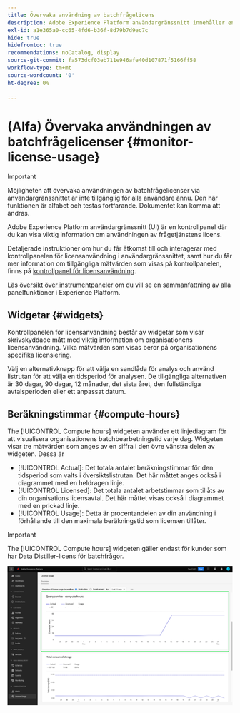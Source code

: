 ```yaml
---
title: Övervaka användning av batchfrågelicens
description: Adobe Experience Platform användargränssnitt innehåller en kontrollpanel där du kan visa viktig information om hur din organisation använder din Data Distiller-licens.
exl-id: a1e365a0-cc65-4fd6-b36f-8d79b7d9ec7c
hide: true
hidefromtoc: true
recommendations: noCatalog, display
source-git-commit: fa573dcf03eb711e946afe40d107871f5166ff58
workflow-type: tm+mt
source-wordcount: '0'
ht-degree: 0%

---
```


# (Alfa) Övervaka användningen av batchfrågelicenser {#monitor-license-usage}

>[!IMPORTANT]
>
>Möjligheten att övervaka användningen av batchfrågelicenser via användargränssnittet är inte tillgänglig för alla användare ännu. Den här funktionen är alfabet och testas fortfarande. Dokumentet kan komma att ändras.

Adobe Experience Platform användargränssnitt (UI) är en kontrollpanel där du kan visa viktig information om användningen av frågetjänstens licens.

Detaljerade instruktioner om hur du får åtkomst till och interagerar med kontrollpanelen för licensanvändning i användargränssnittet, samt hur du får mer information om tillgängliga mätvärden som visas på kontrollpanelen, finns på [kontrollpanel för licensanvändning](../../dashboards/guides/license-usage.md).

Läs [översikt över instrumentpaneler](../../dashboards/home.md) om du vill se en sammanfattning av alla panelfunktioner i Experience Platform.

## Widgetar {#widgets}

Kontrollpanelen för licensanvändning består av widgetar som visar skrivskyddade mått med viktig information om organisationens licensanvändning. Vilka mätvärden som visas beror på organisationens specifika licensiering.

Välj en alternativknapp för att välja en sandlåda för analys och använd listrutan för att välja en tidsperiod för analysen. De tillgängliga alternativen är 30 dagar, 90 dagar, 12 månader, det sista året, den fullständiga avtalsperioden eller ett anpassat datum.

## Beräkningstimmar {#compute-hours}

The [!UICONTROL Compute hours] widgeten använder ett linjediagram för att visualisera organisationens batchbearbetningstid varje dag. Widgeten visar tre mätvärden som anges av en siffra i den övre vänstra delen av widgeten. Dessa är

- [!UICONTROL Actual]: Det totala antalet beräkningstimmar för den tidsperiod som valts i översiktslistrutan. Det här måttet anges också i diagrammet med en heldragen linje.
- [!UICONTROL Licensed]: Det totala antalet arbetstimmar som tillåts av din organisations licensavtal. Det här måttet visas också i diagrammet med en prickad linje.
- [!UICONTROL Usage]: Detta är procentandelen av din användning i förhållande till den maximala beräkningstid som licensen tillåter.

>[!IMPORTANT]
>
>The [!UICONTROL Compute hours] widgeten gäller endast för kunder som har Data Distiller-licens för batchfrågor.

![Kontrollpanelen för licensanvändning med widgeten för beräknade timmar markerad.](../images/data-distiller/compute-hours.png)

